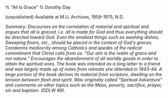 %  "All Is Grace"
% Dorothy Day

(unpublished) Available at M.U. Archives, 1959-1975, N.D.

*Summary: Discourses on the correlation of material and spiritual and
argues that all is graced, i.e. all is made for God and thus everything
should be directed toward God. Even the smallest things such as washing
dishes, Sweeping floors, etc., should be placed in the context of God's
graces. Condemns mediocrity among Catholics and speaks of the radical
commitment that Christ calls from us. "Our aim is the realm of grace and
not nature." Encourages the abandonment of all worldly goods in order to
attain the spiritual ones. The book was intended as a long letter to a
friend and was largely made up of notes from retreats she attended in
1943-44. A large portion of the book derives its material from
scripture, dwelling on the tension between flesh and spirit. Was
originally called "Spiritual Adventure" and comments on other topics
such as the Mass, poverty, sacrifice, prayer, sin and baptism. (DDLW
\#9).*


